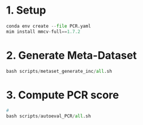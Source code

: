 # 1. Setup

```python
conda env create --file PCR.yaml
mim install mmcv-full==1.7.2
```

# 2. Generate Meta-Dataset
```python
bash scripts/metaset_generate_inc/all.sh
```

# 3. Compute PCR score 
```python
# 
bash scripts/autoeval_PCR/all.sh
```
